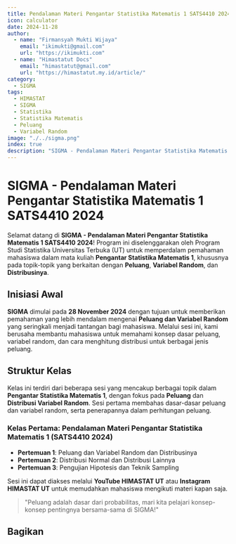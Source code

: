 ```yaml
--- 
title: Pendalaman Materi Pengantar Statistika Matematis 1 SATS4410 2024
icon: calculator
date: 2024-11-28
author:
  - name: "Firmansyah Mukti Wijaya"
    email: "ikimukti@gmail.com"
    url: "https://ikimukti.com"
  - name: "Himastatut Docs"
    email: "himastatut@gmail.com"
    url: "https://himastatut.my.id/article/"
category:
  - SIGMA
tags:
  - HIMASTAT
  - SIGMA
  - Statistika
  - Statistika Matematis
  - Peluang
  - Variabel Random
image: "./../sigma.png"
index: true
description: "SIGMA - Pendalaman Materi Pengantar Statistika Matematis 1 SATS4410 2024 adalah program untuk memperdalam pemahaman mahasiswa dalam mata kuliah Pengantar Statistika Matematis 1, khususnya pada topik Peluang dan Variabel Random serta Distribusinya."
--- 
```


# SIGMA - Pendalaman Materi Pengantar Statistika Matematis 1 SATS4410 2024

Selamat datang di **SIGMA - Pendalaman Materi Pengantar Statistika Matematis 1 SATS4410 2024**! Program ini diselenggarakan oleh Program Studi Statistika Universitas Terbuka (UT) untuk memperdalam pemahaman mahasiswa dalam mata kuliah **Pengantar Statistika Matematis 1**, khususnya pada topik-topik yang berkaitan dengan **Peluang**, **Variabel Random**, dan **Distribusinya**.

## Inisiasi Awal
**SIGMA** dimulai pada **28 November 2024** dengan tujuan untuk memberikan pemahaman yang lebih mendalam mengenai **Peluang dan Variabel Random** yang seringkali menjadi tantangan bagi mahasiswa. Melalui sesi ini, kami berusaha membantu mahasiswa untuk memahami konsep dasar peluang, variabel random, dan cara menghitung distribusi untuk berbagai jenis peluang.

## Struktur Kelas
Kelas ini terdiri dari beberapa sesi yang mencakup berbagai topik dalam **Pengantar Statistika Matematis 1**, dengan fokus pada **Peluang** dan **Distribusi Variabel Random**. Sesi pertama membahas dasar-dasar peluang dan variabel random, serta penerapannya dalam perhitungan peluang.

### Kelas Pertama: **Pendalaman Materi Pengantar Statistika Matematis 1 (SATS4410 2024)**

- **Pertemuan 1**: Peluang dan Variabel Random dan Distribusinya
- **Pertemuan 2**: Distribusi Normal dan Distribusi Lainnya
- **Pertemuan 3**: Pengujian Hipotesis dan Teknik Sampling

Sesi ini dapat diakses melalui **YouTube HIMASTAT UT** atau **Instagram HIMASTAT UT** untuk memudahkan mahasiswa mengikuti materi kapan saja.

> "Peluang adalah dasar dari probabilitas, mari kita pelajari konsep-konsep pentingnya bersama-sama di SIGMA!"


## Bagikan
<Share colorful />
<GitContributors />
<GitChangelog />